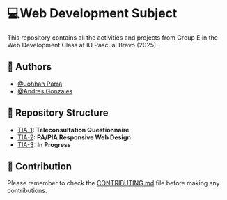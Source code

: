 
# 💻Web Development Subject

This repository contains all the activities and projects from Group E in the Web Development Class at IU Pascual Bravo (2025).

## 👥 Authors  

- [@Johhan Parra](https://github.com/MagicExist)  
- [@Andres Gonzales](https://github.com/Darkandrox) 
## 📁 Repository Structure

- [TIA-1](https://github.com/MagicExist/WebDevelopment/tree/main/TIA-1): **Teleconsultation Questionnaire**  
- [TIA-2](https://github.com/MagicExist/WebDevelopment/tree/main/TIA-2): **PA/PIA Responsive Web Design**  
- [TIA-3](https://github.com/MagicExist/WebDevelopment/tree/main/TIA-3): **In Progress**  

## 📌 Contribution
Please remember to check the [CONTRIBUTING.md](https://github.com/MagicExist/WebDevelopment/blob/main/CONTRIBUTING.md)  file before making any contributions.